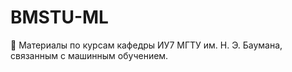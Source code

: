# BMSTU-ML
:milky_way: Материалы по курсам кафедры ИУ7 МГТУ им. Н. Э. Баумана, связанным с машинным обучением.
